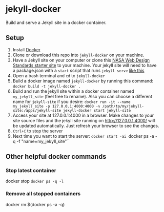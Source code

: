 # jekyll-docker

Build and serve a Jekyll site in a docker container.

## Setup

1. Install [Docker](https://www.docker.com/)
1. Clone or download this repo into `jekyll-docker` on your machine.
1. Have a Jekyll site on your computer or clone this [NASA Web Design Standards starter site](https://github.com/bruffridge/jekyll-nasawds-demo) to your machine. Your jekyll site will need to have a package.json with a `start` script that runs `jekyll serve` [like this](https://github.com/bruffridge/jekyll-nasawds-demo/blob/master/package.json#L6)
1. Open a bash terminal and `cd` to `jekyll-docker`
1. Build a docker image named `jekyll-docker` by running this command: `docker build -t jekyll-docker .`
1. Build and run the jekyll site within a docker container named `my_jekyll_site` (feel free to rename). Also you can choose a different name for `jekyll-site` if you desire: `docker run -it --name my_jekyll_site -p 127.0.0.1:4000:4000 -v /path/to/my/jekyll-site:/apps/jekyll-site jekyll-docker start jekyll-site`
1. Access your site at 127.0.0.1:4000 in a browser. Make changes to your site source files and the jekyll site running on http://127.0.0.1:4000/ will be updated automatically. Just refresh your browser to see the changes.
1. `Ctrl+C` to stop the server
1. Next time you want to start the server: `docker start -ai `docker ps -a -q -f "name=my_jekyll_site"``

## Other helpful docker commands

### Stop latest container
docker stop `docker ps -q -l`

### Remove all stopped containers
docker rm $(docker ps -a -q)
